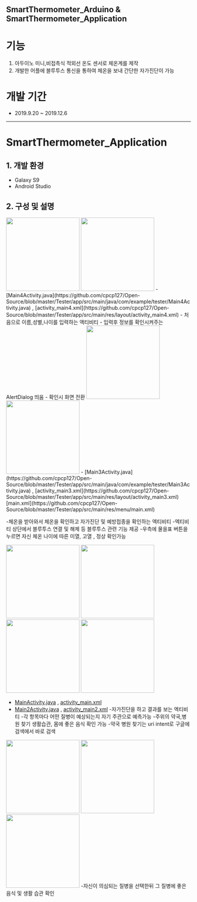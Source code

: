 SmartThermometer_Arduino & SmartThermometer_Application
---------------------------------------------------------
# 기능
1. 아두이노 미니,비접촉식 적외선 온도 센서로 체온계를 제작 
2. 개발한 어플에 블루투스 통신을 통하여 체온을 보내 간단한 자가진단이 가능
# 개발 기간
- 2019.9.20 ~ 2019.12.6
--------------------------------------------------------
# SmartThermometer_Application
## 1. 개발 환경
- Galaxy S9
- Android Studio

## 2. 구성 및 설명
<img src="./스크린샷/2.jpg" width="200">
<img src="./스크린샷/3.jpg" width="200">
- [Main4Activity.java](https://github.com/cpcp127/Open-Source/blob/master/Tester/app/src/main/java/com/example/tester/Main4Activity.java) ,
[activity_main4.xml](https://github.com/cpcp127/Open-Source/blob/master/Tester/app/src/main/res/layout/activity_main4.xml)
- 처음으로 이름,성별,나이를 입력하는 액티비티
- 입력후 정보를 확인시켜주는 AlertDialog 띄움
- 확인시 화면 전환

<img src="./스크린샷/1.jpg" width="200">
<img src="./스크린샷/4.jpg" width="200">
- [Main3Activity.java](https://github.com/cpcp127/Open-Source/blob/master/Tester/app/src/main/java/com/example/tester/Main3Activity.java) ,
[activity_main3.xml](https://github.com/cpcp127/Open-Source/blob/master/Tester/app/src/main/res/layout/activity_main3.xml)
[main.xml](https://github.com/cpcp127/Open-Source/blob/master/Tester/app/src/main/res/menu/main.xml)

-체온을 받아와서 체온을 확인하고 자가진단 및 예방접종을 확인하는 엑티비티
-엑티비티 상단에서 블루투스 연결 및 해제 등 블루투스 관련 기능 제공
-우측에 물을표 버튼을 누르면 자신 체온 나이에 따른 미열, 고열 , 정상 확인가능

<img src="./스크린샷/5.jpg" width="200">
<img src="./스크린샷/6.jpg" width="200">
<img src="./스크린샷/9.jpg" width="200">
<img src="./스크린샷/7.jpg" width="200">

- [MainActivity.java](https://github.com/cpcp127/Open-Source/blob/master/Tester/app/src/main/java/com/example/tester/MainActivity.java) ,
[activity_main.xml](https://github.com/cpcp127/Open-Source/blob/master/Tester/app/src/main/res/layout/activity_main.xml)
- [Main2Activity.java](https://github.com/cpcp127/Open-Source/blob/master/Tester/app/src/main/java/com/example/tester/MainActivity2.java) ,
[activity_main2.xml](https://github.com/cpcp127/Open-Source/blob/master/Tester/app/src/main/res/layout/activity_main2.xml)
-자가진단을 하고 결과를 보는 엑티비티
-각 항목마다 어떤 질병이 예상되는지 자기 주관으로 예측가능
-주위의 약국,병원 찾기 생활습관, 몸에 좋은 음식 확인 가능
-약국 병원 찾기는 uri intent로 구글에 검색에서 바로 검색



<img src="./스크린샷/8.jpg" width="200">
<img src="./스크린샷/11.jpg" width="200">
<img src="./스크린샷/12.jpg" width="200">
-자신이 의심되는 질병을 선택한뒤 그 질병에 좋은 음식 및 생활 습관 확인
